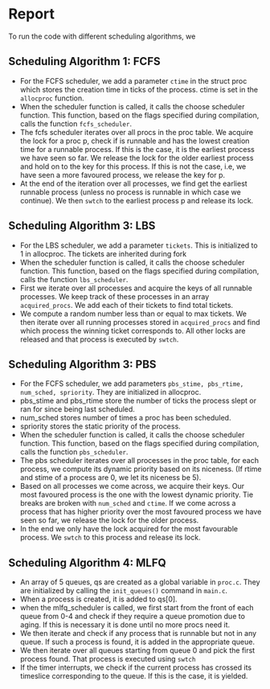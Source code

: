 # Report

To run the code with different scheduling algorithms, we 

## Scheduling Algorithm 1: FCFS

+ For the FCFS scheduler, we add a parameter `ctime` in the struct proc which stores the creation time in ticks of the process. ctime is set in the `allocproc` function.
+ When the scheduler function is called, it calls the choose scheduler function. This function, based on the flags specified during compilation, calls the function `fcfs_scheduler`.
+ The fcfs scheduler iterates over all procs in the proc table. We acquire the lock for a proc p, check if is runnable and has the lowest creation time for a runnable process. If this is the case, it is the earliest process we have seen so far. We release the lock for the older earliest process and hold on to the key for this process. If this is not the case, i.e, we have seen a more favoured process, we release the key for p.
+ At the end of the iteration over all processes, we find get the earliest runnable process (unless no process is runnable in which case we continue). We then `swtch` to the earliest process p and release its lock.

## Scheduling Algorithm 3: LBS

+ For the LBS scheduler, we add a parameter `tickets`. This is initialized to 1 in allocproc. The tickets are inherited during fork
+ When the scheduler function is called, it calls the choose scheduler function. This function, based on the flags specified during compilation, calls the function `lbs_scheduler`.
+ First we iterate over all processes and acquire the keys of all runnable processes. We keep track of these processes in an array `acquired_procs`. We add each of their tickets to find total tickets.
+ We compute a random number less than or equal to max tickets. We then iterate over all running processes stored in `acquired_procs` and find which process the winning ticket corresponds to. All other locks are released and that process is executed by `swtch`.

## Scheduling Algorithm 3: PBS

+ For the FCFS scheduler, we add parameters `pbs_stime, pbs_rtime, num_sched, spriority`. They are initialized in allocproc.
+ pbs_stime and pbs_rtime store the number of ticks the process slept or ran for since being last scheduled.
+ num_sched stores number of times a proc has been scheduled.
+ spriority stores the static priority of the process.
+ When the scheduler function is called, it calls the choose scheduler function. This function, based on the flags specified during compilation, calls the function `pbs_scheduler`.
+ The pbs scheduler iterates over all processes in the proc table, for each process, we compute its dynamic priority based on its niceness. (If rtime and stime of a process are 0, we let its niceness be 5).
+ Based on all processes we come across, we acquire their keys. Our most favoured process is the one with the lowest dynamic priority. Tie breaks are broken with `num_sched` and `ctime`. If we come across a process that has higher priority over the most favoured process we have seen so far, we release the lock for the older process.
+ In the end we only have the lock acquired for the most favourable process. We `swtch` to this process and release its lock.

## Scheduling Algorithm 4: MLFQ

+ An array of 5 queues, qs are created as a global variable in `proc.c`. They are initialized by calling the `init_queues()` command in `main.c`.
+ When a process is created, it is added to qs[0].
+ when the mlfq_scheduler is called, we first start from the front of each queue from 0-4 and check if they require a queue promotion due to aging. If this is necessary it is done until no more procs need it.
+ We then iterate and check if any process that is runnable but not in any queue. If such a process is found, it is added in the appropriate queue.
+ We then iterate over all queues starting from queue 0 and pick the first process found. That process is executed using `swtch`
+ If the timer interrupts, we check if the current process has crossed its timeslice corresponding to the queue. If this is the case, it is yielded.